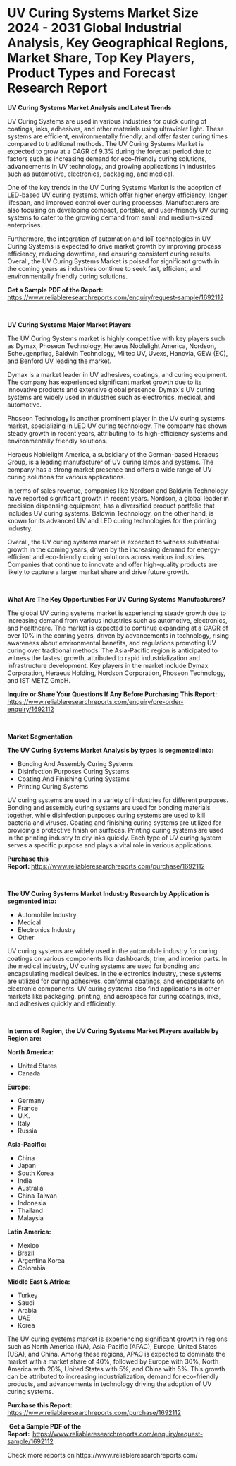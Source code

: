 <p><h1>UV Curing Systems Market Size 2024 - 2031 Global Industrial Analysis, Key Geographical Regions, Market Share, Top Key Players, Product Types and Forecast Research Report</h1></p><p><strong>UV Curing Systems Market Analysis and Latest Trends</strong></p>
<p><p>UV Curing Systems are used in various industries for quick curing of coatings, inks, adhesives, and other materials using ultraviolet light. These systems are efficient, environmentally friendly, and offer faster curing times compared to traditional methods. The UV Curing Systems Market is expected to grow at a CAGR of 9.3% during the forecast period due to factors such as increasing demand for eco-friendly curing solutions, advancements in UV technology, and growing applications in industries such as automotive, electronics, packaging, and medical.</p><p>One of the key trends in the UV Curing Systems Market is the adoption of LED-based UV curing systems, which offer higher energy efficiency, longer lifespan, and improved control over curing processes. Manufacturers are also focusing on developing compact, portable, and user-friendly UV curing systems to cater to the growing demand from small and medium-sized enterprises.</p><p>Furthermore, the integration of automation and IoT technologies in UV Curing Systems is expected to drive market growth by improving process efficiency, reducing downtime, and ensuring consistent curing results. Overall, the UV Curing Systems Market is poised for significant growth in the coming years as industries continue to seek fast, efficient, and environmentally friendly curing solutions.</p></p>
<p><strong>Get a Sample PDF of the Report:&nbsp;</strong> <a href="https://www.reliableresearchreports.com/enquiry/request-sample/1692112">https://www.reliableresearchreports.com/enquiry/request-sample/1692112</a></p>
<p>&nbsp;</p>
<p><strong>UV Curing Systems Major Market Players</strong></p>
<p><p>The UV Curing Systems market is highly competitive with key players such as Dymax, Phoseon Technology, Heraeus Noblelight America, Nordson, Scheugenpflug, Baldwin Technology, Miltec UV, Uvexs, Hanovia, GEW (EC), and Benford UV leading the market. </p><p>Dymax is a market leader in UV adhesives, coatings, and curing equipment. The company has experienced significant market growth due to its innovative products and extensive global presence. Dymax's UV curing systems are widely used in industries such as electronics, medical, and automotive.</p><p>Phoseon Technology is another prominent player in the UV curing systems market, specializing in LED UV curing technology. The company has shown steady growth in recent years, attributing to its high-efficiency systems and environmentally friendly solutions.</p><p>Heraeus Noblelight America, a subsidiary of the German-based Heraeus Group, is a leading manufacturer of UV curing lamps and systems. The company has a strong market presence and offers a wide range of UV curing solutions for various applications.</p><p>In terms of sales revenue, companies like Nordson and Baldwin Technology have reported significant growth in recent years. Nordson, a global leader in precision dispensing equipment, has a diversified product portfolio that includes UV curing systems. Baldwin Technology, on the other hand, is known for its advanced UV and LED curing technologies for the printing industry.</p><p>Overall, the UV curing systems market is expected to witness substantial growth in the coming years, driven by the increasing demand for energy-efficient and eco-friendly curing solutions across various industries. Companies that continue to innovate and offer high-quality products are likely to capture a larger market share and drive future growth.</p></p>
<p>&nbsp;</p>
<p><strong>What Are The Key Opportunities For UV Curing Systems Manufacturers?</strong></p>
<p><p>The global UV curing systems market is experiencing steady growth due to increasing demand from various industries such as automotive, electronics, and healthcare. The market is expected to continue expanding at a CAGR of over 10% in the coming years, driven by advancements in technology, rising awareness about environmental benefits, and regulations promoting UV curing over traditional methods. The Asia-Pacific region is anticipated to witness the fastest growth, attributed to rapid industrialization and infrastructure development. Key players in the market include Dymax Corporation, Heraeus Holding, Nordson Corporation, Phoseon Technology, and IST METZ GmbH.</p></p>
<p><strong>Inquire or Share Your Questions If Any Before Purchasing This Report:</strong> <a href="https://www.reliableresearchreports.com/enquiry/pre-order-enquiry/1692112">https://www.reliableresearchreports.com/enquiry/pre-order-enquiry/1692112</a></p>
<p>&nbsp;</p>
<p><strong>Market Segmentation</strong></p>
<p><strong>The UV Curing Systems Market Analysis by types is segmented into:</strong></p>
<p><ul><li>Bonding And Assembly Curing Systems</li><li>Disinfection Purposes Curing Systems</li><li>Coating And Finishing Curing Systems</li><li>Printing Curing Systems</li></ul></p>
<p><p>UV curing systems are used in a variety of industries for different purposes. Bonding and assembly curing systems are used for bonding materials together, while disinfection purposes curing systems are used to kill bacteria and viruses. Coating and finishing curing systems are utilized for providing a protective finish on surfaces. Printing curing systems are used in the printing industry to dry inks quickly. Each type of UV curing system serves a specific purpose and plays a vital role in various applications.</p></p>
<p><strong>Purchase this Report:&nbsp;</strong><a href="https://www.reliableresearchreports.com/purchase/1692112">https://www.reliableresearchreports.com/purchase/1692112</a></p>
<p>&nbsp;</p>
<p><strong>The UV Curing Systems Market Industry Research by Application is segmented into:</strong></p>
<p><ul><li>Automobile Industry</li><li>Medical</li><li>Electronics Industry</li><li>Other</li></ul></p>
<p><p>UV curing systems are widely used in the automobile industry for curing coatings on various components like dashboards, trim, and interior parts. In the medical industry, UV curing systems are used for bonding and encapsulating medical devices. In the electronics industry, these systems are utilized for curing adhesives, conformal coatings, and encapsulants on electronic components. UV curing systems also find applications in other markets like packaging, printing, and aerospace for curing coatings, inks, and adhesives quickly and efficiently.</p></p>
<p>&nbsp;</p>
<p><strong>In terms of Region, the UV Curing Systems Market Players available by Region are:</strong></p>
<p>
    <p> <strong> North America: </strong>
        <ul>
            <li>United States</li>
            <li>Canada</li>
        </ul>
        </p> 
    <p> <strong> Europe: </strong>
        <ul>
            <li>Germany</li>
            <li>France</li>
            <li>U.K.</li>
            <li>Italy</li>
            <li>Russia</li>
        </ul>
        </p> 
    <p> <strong> Asia-Pacific: </strong>
        <ul>
            <li>China</li>
            <li>Japan</li>
            <li>South Korea</li>
            <li>India</li>
            <li>Australia</li>
            <li>China Taiwan</li>
            <li>Indonesia</li>
            <li>Thailand</li>
            <li>Malaysia</li>
        </ul>
        </p> 
    <p> <strong> Latin America: </strong>
        <ul>
            <li>Mexico</li>
            <li>Brazil</li>
            <li>Argentina Korea</li>
            <li>Colombia</li>
        </ul>
        </p> 
    <p> <strong> Middle East & Africa: </strong>
        <ul>
            <li>Turkey</li>
            <li>Saudi</li>
            <li>Arabia</li>
            <li>UAE</li>
            <li>Korea</li>
        </ul>
    </p>
    </p>
<p><p>The UV curing systems market is experiencing significant growth in regions such as North America (NA), Asia-Pacific (APAC), Europe, United States (USA), and China. Among these regions, APAC is expected to dominate the market with a market share of 40%, followed by Europe with 30%, North America with 20%, United States with 5%, and China with 5%. This growth can be attributed to increasing industrialization, demand for eco-friendly products, and advancements in technology driving the adoption of UV curing systems.</p></p>
<p><strong>Purchase this Report: </strong><a href="https://www.reliableresearchreports.com/purchase/1692112">https://www.reliableresearchreports.com/purchase/1692112</a></p>
<p>&nbsp;<strong>Get a Sample PDF of the Report:&nbsp;&nbsp;</strong><a href="https://www.reliableresearchreports.com/enquiry/request-sample/1692112">https://www.reliableresearchreports.com/enquiry/request-sample/1692112</a></p>
<p><strong></strong></p>
<p>Check more reports on https://www.reliableresearchreports.com/</p>